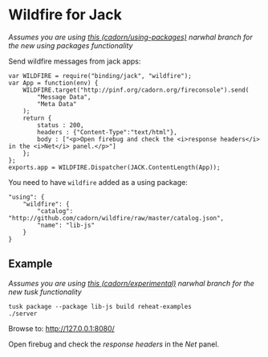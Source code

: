 Wildfire for Jack
=================

*Assumes you are using [this (cadorn/using-packages)](http://github.com/cadorn/narwhal/tree/using-packages) narwhal branch for the new using packages functionality*

Send wildfire messages from jack apps:

    var WILDFIRE = require("binding/jack", "wildfire");
	var App = function(env) {
	    WILDFIRE.target("http://pinf.org/cadorn.org/fireconsole").send(
	        "Message Data",
	        "Meta Data"
	    );
	    return {
	        status : 200,
	        headers : {"Content-Type":"text/html"},
	        body : ["<p>Open firebug and check the <i>response headers</i> in the <i>Net</i> panel.</p>"]
	    };
	};
	exports.app = WILDFIRE.Dispatcher(JACK.ContentLength(App));

You need to have `wildfire` added as a using package:

    "using": {
        "wildfire": {
            "catalog": "http://github.com/cadorn/wildfire/raw/master/catalog.json",
            "name": "lib-js"
        }
    }

Example
-------

*Assumes you are using [this (cadorn/experimental)](http://github.com/cadorn/narwhal/tree/experimental) narwhal branch for the new tusk functionality*

    tusk package --package lib-js build reheat-examples
    ./server

Browse to: http://127.0.0.1:8080/

Open firebug and check the *response headers* in the *Net* panel.
